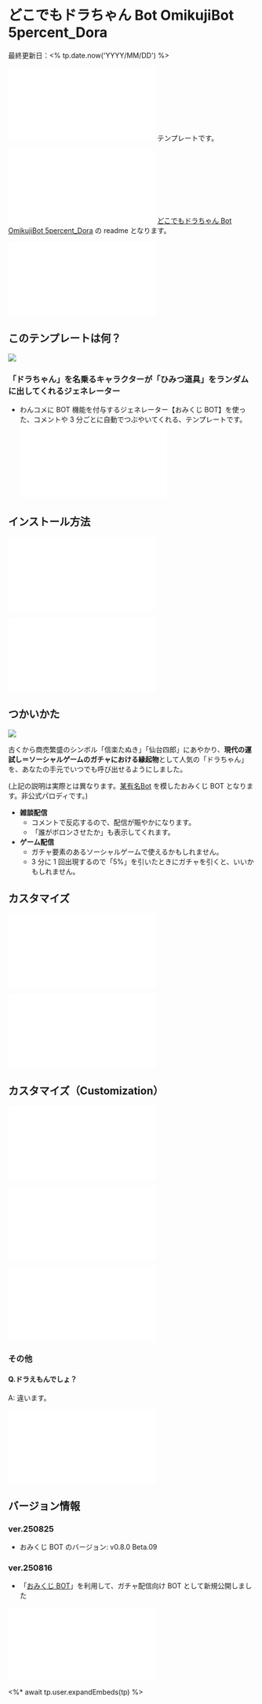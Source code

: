 # どこでもドラちゃん Bot OmikujiBot 5percent_Dora

最終更新日：<% tp.date.now('YYYY/MM/DD') %>

![](../../template/intro/intro_11.md) テンプレートです。

![](../../template/intro/intro_12.md) [どこでもドラちゃん Bot OmikujiBot 5percent_Dora](https://pintocuru.booth.pm/items/7291931) の readme となります。

![](../../template/intro/intro_22_IntroOneComme.md)

## このテンプレートは何？

![](images/default.webp)

### 「ドラちゃん」を名乗るキャラクターが「ひみつ道具」をランダムに出してくれるジェネレーター

- わんコメに BOT 機能を付与するジェネレーター【おみくじ BOT】を使った、コメントや 3 分ごとに自動でつぶやいてくれる、テンプレートです。
![features_21_InfoOmikujiBotReadMe](../../template/features/features_21_InfoOmikujiBotReadMe.md)

## インストール方法

![Installation_41_GotoTemplate](../../template/installation/Installation_41_GotoTemplate.md)

![Installation_42_OmikujiWordParty](../../template/installation/Installation_42_OmikujiWordParty.md)

## つかいかた

![](images/250816_1.jpg)

古くから商売繁盛のシンボル「信楽たぬき」「仙台四郎」にあやかり、**現代の運試し＝ソーシャルゲームのガチャにおける縁起物**として人気の「ドラちゃん」を、あなたの手元でいつでも呼び出せるようにしました。

(上記の説明は実際とは異なります。[某有名Bot](https://x.com/5percent_dora) を模したおみくじ BOT となります。非公式パロディです。)

- **雑談配信**
	- コメントで反応するので、配信が賑やかになります。
	- 「誰がボロンさせたか」も表示してくれます。
- **ゲーム配信**
	- ガチャ要素のあるソーシャルゲームで使えるかもしれません。
	- 3 分に 1 回出現するので「5%」を引いたときにガチャを引くと、いいかもしれません。

## カスタマイズ

![customization_21_ConfigEditor](../../template/customization/customization_21_ConfigEditor.md)

![customization_12_illust](../../template/customization/customization_12_illust.md)

## カスタマイズ（Customization）

![customization_21_ConfigEditor](../../template/customization/customization_21_ConfigEditor.md)

![](/template/customization/customization_11_illust.md)

![faq_91_OmikujiBotSet](../../template/faq/faq_91_OmikujiBotSet.md)

### その他

#### Q.ドラえもんでしょ？

A: 違います。

![troubleshooting_91_OmikujiBotSet](../../template/troubleshooting/troubleshooting_91_OmikujiBotSet.md)

## バージョン情報

### ver.250825

- おみくじ BOT のバージョン: v0.8.0 Beta.09

### ver.250816

- 「[おみくじ BOT](../OmikujiBot/README.md)」を利用して、ガチャ配信向け BOT として新規公開しました

![credits_99_sesupin](../../template/credits/credits_99_sesupin.md)

<%* await tp.user.expandEmbeds(tp) %>